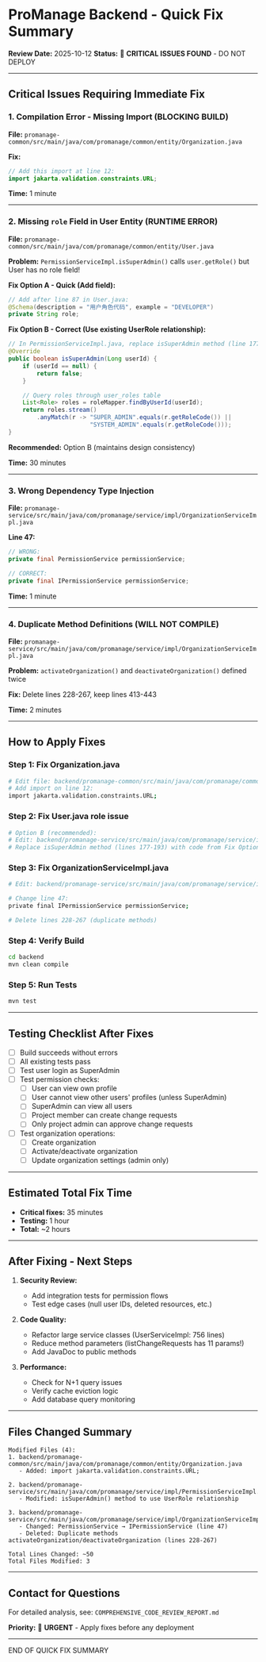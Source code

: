# ProManage Backend - Quick Fix Summary

**Review Date:** 2025-10-12
**Status:** 🔴 **CRITICAL ISSUES FOUND** - DO NOT DEPLOY

---

## Critical Issues Requiring Immediate Fix

### 1. Compilation Error - Missing Import (BLOCKING BUILD)

**File:** `promanage-common/src/main/java/com/promanage/common/entity/Organization.java`

**Fix:**
```java
// Add this import at line 12:
import jakarta.validation.constraints.URL;
```

**Time:** 1 minute

---

### 2. Missing `role` Field in User Entity (RUNTIME ERROR)

**File:** `promanage-common/src/main/java/com/promanage/common/entity/User.java`

**Problem:** `PermissionServiceImpl.isSuperAdmin()` calls `user.getRole()` but User has no role field!

**Fix Option A - Quick (Add field):**
```java
// Add after line 87 in User.java:
@Schema(description = "用户角色代码", example = "DEVELOPER")
private String role;
```

**Fix Option B - Correct (Use existing UserRole relationship):**
```java
// In PermissionServiceImpl.java, replace isSuperAdmin method (line 177-193):
@Override
public boolean isSuperAdmin(Long userId) {
    if (userId == null) {
        return false;
    }

    // Query roles through user_roles table
    List<Role> roles = roleMapper.findByUserId(userId);
    return roles.stream()
        .anyMatch(r -> "SUPER_ADMIN".equals(r.getRoleCode()) ||
                       "SYSTEM_ADMIN".equals(r.getRoleCode()));
}
```

**Recommended:** Option B (maintains design consistency)

**Time:** 30 minutes

---

### 3. Wrong Dependency Type Injection

**File:** `promanage-service/src/main/java/com/promanage/service/impl/OrganizationServiceImpl.java`

**Line 47:**
```java
// WRONG:
private final PermissionService permissionService;

// CORRECT:
private final IPermissionService permissionService;
```

**Time:** 1 minute

---

### 4. Duplicate Method Definitions (WILL NOT COMPILE)

**File:** `promanage-service/src/main/java/com/promanage/service/impl/OrganizationServiceImpl.java`

**Problem:** `activateOrganization()` and `deactivateOrganization()` defined twice

**Fix:** Delete lines 228-267, keep lines 413-443

**Time:** 2 minutes

---

## How to Apply Fixes

### Step 1: Fix Organization.java
```bash
# Edit file: backend/promanage-common/src/main/java/com/promanage/common/entity/Organization.java
# Add import on line 12:
import jakarta.validation.constraints.URL;
```

### Step 2: Fix User.java role issue
```bash
# Option B (recommended):
# Edit: backend/promanage-service/src/main/java/com/promanage/service/impl/PermissionServiceImpl.java
# Replace isSuperAdmin method (lines 177-193) with code from Fix Option B above
```

### Step 3: Fix OrganizationServiceImpl.java
```bash
# Edit: backend/promanage-service/src/main/java/com/promanage/service/impl/OrganizationServiceImpl.java

# Change line 47:
private final IPermissionService permissionService;

# Delete lines 228-267 (duplicate methods)
```

### Step 4: Verify Build
```bash
cd backend
mvn clean compile
```

### Step 5: Run Tests
```bash
mvn test
```

---

## Testing Checklist After Fixes

- [ ] Build succeeds without errors
- [ ] All existing tests pass
- [ ] Test user login as SuperAdmin
- [ ] Test permission checks:
  - [ ] User can view own profile
  - [ ] User cannot view other users' profiles (unless SuperAdmin)
  - [ ] SuperAdmin can view all users
  - [ ] Project member can create change requests
  - [ ] Only project admin can approve change requests
- [ ] Test organization operations:
  - [ ] Create organization
  - [ ] Activate/deactivate organization
  - [ ] Update organization settings (admin only)

---

## Estimated Total Fix Time

- **Critical fixes:** 35 minutes
- **Testing:** 1 hour
- **Total:** ~2 hours

---

## After Fixing - Next Steps

1. **Security Review:**
   - Add integration tests for permission flows
   - Test edge cases (null user IDs, deleted resources, etc.)

2. **Code Quality:**
   - Refactor large service classes (UserServiceImpl: 756 lines)
   - Reduce method parameters (listChangeRequests has 11 params!)
   - Add JavaDoc to public methods

3. **Performance:**
   - Check for N+1 query issues
   - Verify cache eviction logic
   - Add database query monitoring

---

## Files Changed Summary

```
Modified Files (4):
1. backend/promanage-common/src/main/java/com/promanage/common/entity/Organization.java
   - Added: import jakarta.validation.constraints.URL;

2. backend/promanage-service/src/main/java/com/promanage/service/impl/PermissionServiceImpl.java
   - Modified: isSuperAdmin() method to use UserRole relationship

3. backend/promanage-service/src/main/java/com/promanage/service/impl/OrganizationServiceImpl.java
   - Changed: PermissionService → IPermissionService (line 47)
   - Deleted: Duplicate methods activateOrganization/deactivateOrganization (lines 228-267)

Total Lines Changed: ~50
Total Files Modified: 3
```

---

## Contact for Questions

For detailed analysis, see: `COMPREHENSIVE_CODE_REVIEW_REPORT.md`

**Priority:** 🔴 **URGENT** - Apply fixes before any deployment

---

END OF QUICK FIX SUMMARY
